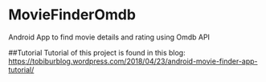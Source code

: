 # MovieFinderOmdb
Android App to find movie details and rating using Omdb API

##Tutorial
Tutorial of this project is found in this blog: https://tobiburblog.wordpress.com/2018/04/23/android-movie-finder-app-tutorial/
